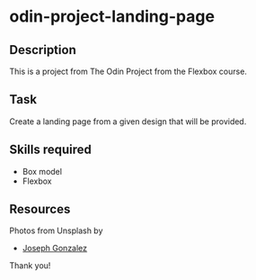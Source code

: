 # odin-project-landing-page

## Description
This is a project from The Odin Project from the Flexbox course.

## Task
Create a landing page from a given design that will be provided. 

## Skills required
- Box model 
- Flexbox 

## Resources
Photos from Unsplash by
- <a href="https://unsplash.com/@miracletwentyone?utm_source=unsplash&utm_medium=referral&utm_content=creditCopyText">Joseph Gonzalez</a>

Thank you!